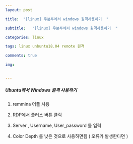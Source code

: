 ```yaml
---
layout: post

title:  "[linux] 우분투에서 windows 원격사용하기  "

subtitle:   "[linux] 우분투에서 windows 원격사용하기  "

categories: linux

tags: linux unbuntu18.04 remote 원격

comments: true

img: 


---
```


##### Ubuntu에서 Windows 원격 사용하기



1) remmina 어플 사용


2) RDP에서 플러스 버튼 클릭


3) Server , Username, User_password 를 입력 


4) Color Depth 를 낮은 것으로 사용하면됨 ( 오류가 발생한다면 )